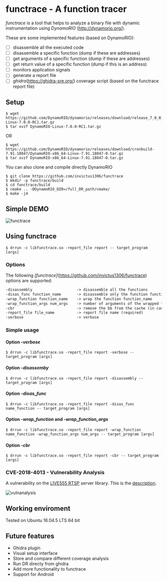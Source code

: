 # functrace - A function tracer

*functrace* is a tool that helps to analyze a binary file with dynamic instrumentation using *DynamoRIO* (<http://dynamorio.org/>).

These are some implemented features (based on DynamoRIO):

- [ ] disassemble all the executed code
- [ ] disassemble a specific function (dump if these are addresses)
- [ ] get arguments of a specific function (dump if these are addresses)
- [ ] get return value of a specific function (dump if this is an address)
- [ ] monitors application signals
- [ ] generate a report file
- [ ] *ghidra*(<https://ghidra-sre.org/>) coverage script (based on the functrace report file)

## Setup

```shell
$ wget https://github.com/DynamoRIO/dynamorio/releases/download/release_7_0_0_rc1/DynamoRIO-Linux-7.0.0-RC1.tar.gz
$ tar xvzf DynamoRIO-Linux-7.0.0-RC1.tar.gz
```
OR
```shell
$ wget https://github.com/DynamoRIO/dynamorio/releases/download/cronbuild-7.91.18047/DynamoRIO-x86_64-Linux-7.91.18047-0.tar.gz
$ tar xvzf DynamoRIO-x86_64-Linux-7.91.18047-0.tar.gz
```
You can also clone and compile directly DynamoRIO

```shell
$ git clone https://github.com/invictus1306/functrace
$ mkdir -p functrace/build
$ cd functrace/build
$ cmake .. -DDynamoRIO_DIR=/full_DR_path/cmake/
$ make -j4
```
## Simple DEMO

![functrace](https://github.com/invictus1306/functrace/blob/master/images/functrace.gif)

## Using functrace

```shell
$ drrun -c libfunctrace.so -report_file report -- target_program [args]
```

### Options

The following *[functrace]*(https://github.com/invictus1306/functrace) options are supported:

```latex
-disassembly                    -> disassemble all the functions 
-disas_func function_name       -> disassemble only the function function_name	
-wrap_function function_name    -> wrap the function function_name				
-wrap_function_args num_args    -> number of arguments of the wrapped function
-cbr                            -> remove the bb from the cache (in case of conditional jump)
-report_file file_name          -> report file name (required)
-verbose                        -> verbose
```

### Simple usage

#### Option *-verbose*
```shell
$ drrun -c libfunctrace.so -report_file report -verbose -- target_program [args]
```

#### Option *-disassemby*
```shell
$ drrun -c libfunctrace.so -report_file report -disassembly -- target_program [args]
```

#### Option *-disas_func*
```shell
$ drrun -c libfunctrace.so -report_file report -disas_func name_function -- target_program [args]
```

#### Option *-wrap_function* and *-wrap_function_args*
```shell
$ drrun -c libfunctrace.so -report_file report -wrap_function name_function -wrap_function_args num_args -- target_program [args]
```

#### Option *-cbr*
```shell
$ drrun -c libfunctrace.so -report_file report -cbr -- target_program [args]
```

### CVE-2018-4013 - Vulnerability Analysis

A vulnerability on the [LIVE555 RTSP](http://www.live555.com/) server library. This is the [description](https://www.cvedetails.com/cve/CVE-2018-4013/).

![vulnanalysis](https://github.com/invictus1306/functrace/blob/master/images/CVE-2018-4013.gif)

## Working enviroment
Tested on Ubuntu 16.04.5 LTS 64 bit

## Future features
* Ghidra plugin
* Visual setup interface
* Store and compare different coverage analysis
* Run DR directy from ghidra
* Add more functionality to functrace
* Support for Android
